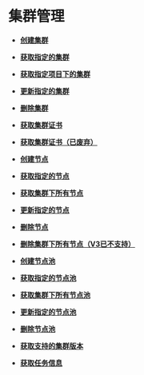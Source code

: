 # 集群管理<a name="cce_02_0092"></a>

-   **[创建集群](创建集群.md)**  

-   **[获取指定的集群](获取指定的集群.md)**  

-   **[获取指定项目下的集群](获取指定项目下的集群.md)**  

-   **[更新指定的集群](更新指定的集群.md)**  

-   **[删除集群](删除集群.md)**  

-   **[获取集群证书](获取集群证书.md)**  

-   **[获取集群证书（已废弃）](获取集群证书（已废弃）.md)**  

-   **[创建节点](创建节点.md)**  

-   **[获取指定的节点](获取指定的节点.md)**  

-   **[获取集群下所有节点](获取集群下所有节点.md)**  

-   **[更新指定的节点](更新指定的节点.md)**  

-   **[删除节点](删除节点.md)**  

-   **[删除集群下所有节点（V3已不支持）](删除集群下所有节点（V3已不支持）.md)**  

-   **[创建节点池](创建节点池.md)**  

-   **[获取指定的节点池](获取指定的节点池.md)**  

-   **[获取集群下所有节点池](获取集群下所有节点池.md)**  

-   **[更新指定的节点池](更新指定的节点池.md)**  

-   **[删除节点池](删除节点池.md)**  

-   **[获取支持的集群版本](获取支持的集群版本.md)**  

-   **[获取任务信息](获取任务信息.md)**  



